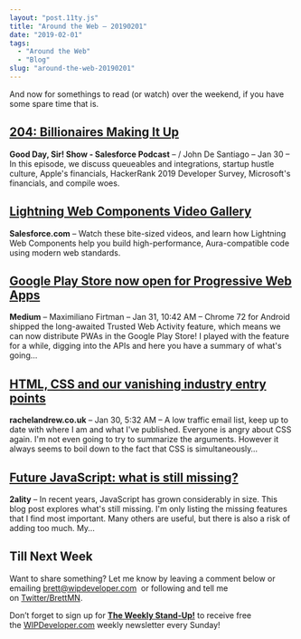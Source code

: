 ```yaml
---
layout: "post.11ty.js"
title: "Around the Web – 20190201"
date: "2019-02-01"
tags: 
  - "Around the Web"
  - "Blog"
slug: "around-the-web-20190201"
---
```


And now for somethings to read (or watch) over the weekend, if you have some spare time that is.

## [204: Billionaires Making It Up](https://www.gooddaysirpodcast.com/podcast/2019/1/30/204-billionaires-making-it-up)

**Good Day, Sir! Show - Salesforce Podcast** – / John De Santiago – Jan 30 – In this episode, we discuss queueables and integrations, startup hustle culture, Apple's financials, HackerRank 2019 Developer Survey, Microsoft's financials, and compile woes.

## [Lightning Web Components Video Gallery](https://developer.salesforce.com/tv/lwc-video-gallery)

**Salesforce.com** – Watch these bite-sized videos, and learn how Lightning Web Components help you build high-performance, Aura-compatible code using modern web standards.

## [Google Play Store now open for Progressive Web Apps](https://medium.com/@firt/google-play-store-now-open-for-progressive-web-apps-ec6f3c6ff3cc)

**Medium** – Maximiliano Firtman – Jan 31, 10:42 AM – Chrome 72 for Android shipped the long-awaited Trusted Web Activity feature, which means we can now distribute PWAs in the Google Play Store! I played with the feature for a while, digging into the APIs and here you have a summary of what's going…

## [HTML, CSS and our vanishing industry entry points](https://www.rachelandrew.co.uk/archives/2019/01/30/html-css-and-our-vanishing-industry-entry-points/)

**rachelandrew.co.uk** – Jan 30, 5:32 AM – A low traffic email list, keep up to date with where I am and what I've published. Everyone is angry about CSS again. I'm not even going to try to summarize the arguments. However it always seems to boil down to the fact that CSS is simultaneously…

## [Future JavaScript: what is still missing?](http://2ality.com/2019/01/future-js.html)

**2ality** – In recent years, JavaScript has grown considerably in size. This blog post explores what's still missing. I'm only listing the missing features that I find most important. Many others are useful, but there is also a risk of adding too much. My…

## Till Next Week

Want to share something? Let me know by leaving a comment below or emailing [brett@wipdeveloper.com](mailto:brett@wipdeveloper.com)  or following and tell me on [Twitter/BrettMN](https://twitter.com/BrettMN).

Don’t forget to sign up for **[The Weekly Stand-Up!](https://wipdeveloper.wpcomstaging.com/newsletter/)** to receive free the [WIPDeveloper.com](https://wipdeveloper.wpcomstaging.com/) weekly newsletter every Sunday!
